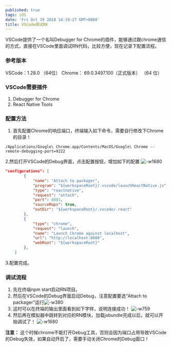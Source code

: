 ```yaml
---
published: true
tags: iOS
date: 'Fri Oct 19 2018 14:19:27 GMT+0800'
title: VSCode调试RN
---
```

VSCode提供了一个名叫Debugger for Chrome的插件，能够通过跟chrome通信的方式，直接在VSCode里面调试RN代码，比较方便，现在记录下配置流程。
### 参考版本
VSCode：1.28.0 （64位）
Chrome： 69.0.3497.100（正式版本） （64 位）
### VSCode需要插件
1. Debugger for Chrome
2. React Native Tools

### 配置方法
1. 首先配置Chrome的响应端口，终端输入如下命令，需要自行修改下Chrome的目录！

```shell
/Applications/Google\ Chrome.app/Contents/MacOS/Google\ Chrome --remote-debugging-port=9222
```
2.然后打开VSCode的Debug界面，点击配置按钮，增加如下的配置
![-w1680](https://ws1.sinaimg.cn/large/006tNbRwgy1fw4gpczex0j31kw0ysdww.jpg)
 
```json
"configurations": [
        {
            "name": "Attach to packager",
            "program": "${workspaceRoot}/.vscode/launchReactNative.js",
            "type": "reactnative",
            "request": "attach",
            "port": 8081,
            "sourceMaps": true,
            "outDir": "${workspaceRoot}/.vscode/.react"
        },
        {
            "type": "chrome",
            "request": "launch",
            "name": "Launch Chrome against localhost",
            "url": "http://localhost:8080",
            "webRoot": "${workspaceRoot}"
        },
    ]
```

3.配置完成。

### 调试流程
1. 先在终端npm start启动RN项目。
2. 然后在VSCode的Debug界面启动Debug，注意配置要选“Attach to packager”运行![-w380](https://ws1.sinaimg.cn/large/006tNbRwgy1fw4gpsdsdwj30l40ngjsg.jpg)
3. 这时可以在终端的输出里面看到如下字样，说明连接成功！
![-w759](https://ws3.sinaimg.cn/large/006tNbRwgy1fw4gq6heyyj31660akmzh.jpg)
4. 然后再在模拟器中跳转到对应的RN模块，加载jsbundle完成以后，就可以开始调试了！
![-w1680](https://ws2.sinaimg.cn/large/006tNbRwgy1fw4gqffo1qj31kw0ys1kx.jpg)

**注意：**
这个时候chrome不能打开Debug工具，否则会因为端口占用导致VSCode的Debug失效，如果自动开启了，需要手动关闭Chrome的Debug窗口！
